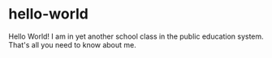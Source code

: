 # hello-world

Hello World! I am in yet another school class in the public education system. That's all you need to know about me.
